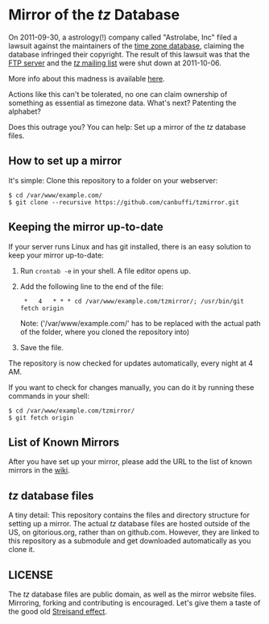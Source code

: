 Mirror of the *tz* Database
===============================================

On 2011-09-30, a astrology(!) company called "Astrolabe, Inc" filed a lawsuit against the maintainers of the [time zone database](http://www.twinsun.com/tz/tz-link.htm), claiming the database infringed their copyright. The result of this lawsuit was that the [FTP server](ftp://elsie.nci.nih.gov/pub) and the [*tz* mailing list](http://news.gmane.org/gmane.comp.time.tz) were shut down at 2011-10-06.

More info about this madness is available [here](http://www.thedailyparker.com/CommentView,guid,c5f28bae-4b9c-41ea-b7b7-8891ad63c938.aspx "The Daily Parker - Time zone database shut down").

Actions like this can't be tolerated, no one can claim ownership of something as essential as timezone data. What's next? Patenting the alphabet?

Does this outrage you? You can help: Set up a mirror of the *tz* database files.

## How to set up a mirror ##

It's simple: Clone this repository to a folder on your webserver:

	$ cd /var/www/example.com/
	$ git clone --recursive https://github.com/canbuffi/tzmirror.git

## Keeping the mirror up-to-date

If your server runs Linux and has git installed, there is an easy solution to keep your mirror up-to-date:

1. Run `crontab -e` in your shell. A file editor opens up.
2. Add the following line to the end of the file:

		*	4	* * * cd /var/www/example.com/tzmirror/; /usr/bin/git fetch origin
				
	Note: ('/var/www/example.com/' has to be replaced with the actual path of the folder, where you cloned the repository into)
		
3. Save the file.

The repository is now checked for updates automatically, every night at 4 AM.

If you want to check for changes manually, you can do it by running these commands in your shell:

	$ cd /var/www/example.com/tzmirror/
	$ git fetch origin

## List of Known Mirrors

After you have set up your mirror, please add the URL to the list of known mirrors in the [wiki](https://github.com/canbuffi/tzmirror/wiki).

## *tz* database files

A tiny detail: This repository contains the files and directory structure for setting up a mirror. The actual *tz* database files are hosted outside of the US, on gitorious.org, rather than on github.com. However, they are linked to this repository as a submodule and get downloaded automatically as you clone it.

## LICENSE

The *tz* database files are public domain, as well as the mirror website files. Mirroring, forking and contributing is encouraged. Let's give them a taste of the good old [Streisand effect](http://en.wikipedia.org/wiki/Streisand_effect "Streisand effect - Wikipedia, the free encyclopedia").